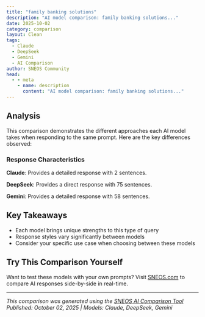 ```yaml
---
title: "family banking solutions"
description: "AI model comparison: family banking solutions..."
date: 2025-10-02
category: comparison
layout: Clean
tags:
  - Claude
  - DeepSeek
  - Gemini
  - AI Comparison
author: SNEOS Community
head:
  - - meta
    - name: description
      content: "AI model comparison: family banking solutions..."
---
```


<ChatComparison
  title="family banking solutions"
  prompt="family banking solutions"
  :responses='{"Claude": "# Family Banking Solutions\n\nFamily banking encompasses various financial services and strategies designed to help families manage their money effectively across generations. Here are key solutions:\n\n## Personal Banking Services\n\n### **Basic Family Accounts**\n- Joint checking/savings accounts\n- Youth accounts for children and teens\n- Family-linked accounts with shared oversight\n- Allowance management tools\n- Educational savings programs\n\n### **Digital Banking Features**\n- Family budgeting apps and tools\n- Spending alerts and controls\n- Mobile banking with parental controls\n- Real-time transaction monitoring\n- Goal-setting features for family savings\n\n## Wealth Management \u0026 Planning\n\n### **Investment Solutions**\n- 529 college savings plans\n- UTMA/UGMA custodial accounts\n- Family investment portfolios\n- Trust services\n- Estate planning assistance\n\n### **Insurance Products**\n- Life insurance policies\n- Disability insurance\n- Umbrella policies for asset protection\n- Health savings accounts (HSAs)\n\n## Credit Solutions\n\n### **Building Credit History**\n- Secured credit cards for teens\n- Authorized user programs\n- Student credit cards\n- Family credit monitoring services\n- Financial literacy education\n\n## Specialized Services\n\n### **High-Net-Worth Families**\n- Private banking services\n- Family office solutions\n- Multi-generational wealth planning\n- Tax optimization strategies\n- Philanthropic planning\n\n### **Business-Owning Families**\n- Business banking integration\n- Succession planning\n- Family business loans\n- Commercial and personal account linking\n\n## Technology Solutions\n\n### **Modern Banking Apps**\n- Spend tracking by family member\n- Chore and allowance management\n- Savings challenges and games\n- Financial education modules\n- Bill sharing and splitting tools\n\nWould you like me to elaborate on any specific aspect of family banking, such as choosing the right bank, setting up accounts for children, or wealth planning strategies?", "DeepSeek": "Of course. \u0022Family banking solutions\u0022 is a powerful concept that moves beyond individual accounts to a coordinated financial strategy for the entire household. It\u0027s about managing money efficiently, teaching financial literacy, and securing your family\u0027s future.\n\nHere is a comprehensive guide to family banking solutions, broken down into goals, tools, and strategies.\n\n### The Core Goals of Family Banking\nA solid family banking plan aims to achieve four main things:\n\n1. **Centralized Management \u0026 Visibility:** See the big picture of your family\u0027s finances in one place.\n2. **Automated Savings \u0026 Investing:** Make growing your wealth a consistent, effortless habit.\n3. **Financial Education for Kids:** Teach children about money in a safe, controlled environment.\n4. **Streamlined Bill Paying \u0026 Spending:** Simplify day-to-day money management and reduce financial stress.\n\n---\n\n### Essential Tools \u0026 Accounts for a Family Banking System\n\nHere are the key components to build your system:\n\n#### 1. The Command Center: A Joint Checking Account\nThis is the hub for all incoming and outgoing cash flow.\n* **Purpose:** Receive paychecks, pay for shared expenses (mortgage, utilities, groceries, insurance), and transfer money to other accounts.\n* **Best For:** Couples/parents managing household finances together.\n* **Pro Tip:** Use a bank with robust mobile apps, free transfers, and no monthly fees. Many online banks (like Ally, Capital One 360, Chime) excel here.\n\n#### 2. The Growth Engine: High-Yield Savings Accounts (HYSA)\nDon\u0027t let your emergency fund or savings goals sit in a low-interest account. Use HYSAs to separate your goals.\n* **Purpose:**\n * **Emergency Fund:** 3-6 months of expenses.\n * **Specific Goal Funds:** Vacation, new car, home down payment, holiday gifts.\n* **Best For:** Everyone in the family for mid-to-long-term savings.\n* **Pro Tip:** Open multiple \u0022savings buckets\u0022 or separate accounts for each major goal to track progress visually. Many HYSAs are offered by online-only banks.\n\n#### 3. The Learning Lab: Accounts for Children\nThis is crucial for teaching financial responsibility.\n* **Savings Account (Custodial Account):** A simple account where a parent is the custodian until the child turns 18 (or 21, depending on state). Great for birthday money or allowance.\n* **Checking Account with Debit Card (Teen Account):** Offered by many banks (e.g., Chase First Banking, Capital One MONEY). Parents can monitor spending, set limits, and transfer allowance automatically. This is the best tool for hands-on learning.\n* **Prepaid Debit Cards (e.g., Greenlight, GoHenry):** These are specialized apps/cards for kids. They offer powerful parental controls, chore management, and instant transfers. Excellent for younger children and teens.\n\n#### 4. The Future Fund: Investment \u0026 College Savings Accounts\n* **529 College Savings Plan:** A tax-advantaged account specifically for education expenses. Earnings grow tax-free when used for qualified education costs. This is the gold standard for college saving.\n* **Custodial Brokerage Account (UTMA/UGMA):** A more flexible investment account for a child. The assets are irrevocably theirs when they reach adulthood and can be used for anything, not just education.\n* **Joint Brokerage Account:** For parents investing for general long-term wealth building beyond retirement accounts.\n\n#### 5. The Protection Layer: Insurance \u0026 Estate Planning\nBanking isn\u0027t just about growing money; it\u0027s about protecting it.\n* **Life Insurance:** Essential for any parent to provide for their family in case of the unexpected.\n* **Disability Insurance:** Protects your income if you are unable to work.\n* **Will \u0026 Trust:** Ensures your assets are distributed according to your wishes and a guardian is appointed for minor children.\n\n---\n\n### How to Build Your Family Banking System: A Step-by-Step Strategy\n\n1. **Hold a Family Finance Meeting:** Discuss goals, budget, and responsibilities. Be age-appropriate with children.\n2. **Consolidate and Automate:**\n * Set up direct deposit into your Joint Checking Account.\n * Automate bill payments from this account.\n * **The \u0022Set-and-Forget\u0022 Transfer:** Immediately after payday, automatically transfer fixed amounts to your HYSAs (e.g., $200 to Emergency Fund, $100 to Vacation Fund) and investment accounts.\n3. **Implement a Budgeting Method:**\n * **50/30/20 Rule:** 50% for Needs, 30% for Wants, 20% for Savings/Debt.\n * **Zero-Based Budget:** Give every dollar a job so income minus expenses equals zero.\n * Use apps like **Mint**, **YNAB (You Need A Budget)**, or **Copilot** to track everything.\n4. **Integrate the Kids:**\n * Give young children a clear jar to see their savings grow.\n * Use a teen checking account or prepaid card to provide an allowance tied to chores.\n * Have open conversations about money, saving for wants, and the difference between needs and wants.\n\n### Modern Banking \u0026 Fintech Solutions\n\nMany new platforms are built with families in mind:\n\n| Solution | Best For | Key Features |\n| :--- | :--- | :--- |\n| **Greenlight / GoHenry** | Kids \u0026 Teens (Ages 6-17) | Parent-paid interest, chore management, spending controls, investment features for teens. |\n| **Copper / Step** | Teens | Early direct deposit, investing, financial education built-in. |\n| **Ally Bank** | Parents \u0026 Overall System | High-Yield Savings \u0022Buckets,\u0022 easy transfers, integrated investing. |\n| **Capital One** | Families | Strong MONEY teen account, 360 Performance Savings, and branch access. |\n\n### Sample Family Banking Workflow\n\n* **Paycheck Hits** -\u003E **Joint Checking Account**\n* **Automated Transfers Trigger:**\n * $500 -\u003E **HYSA (Emergency Fund)**\n * $300 -\u003E **Brokerage Account (Investing)**\n * $100 -\u003E **HYSA (Vacation Bucket)**\n * $50 -\u003E **Child\u0027s 529 Plan**\n * $20 -\u003E **Child\u0027s Greenlight Card** (Allowance)\n* **Remaining Balance** -\u003E Used for monthly bills, groceries, and discretionary spending from the **Joint Checking Account**.\n\nBy implementing a structured family banking solution, you transform money management from a source of stress into a tool for achieving your family\u0027s shared dreams and securing a stable financial future.", "Gemini": "Family banking solutions encompass a range of financial products and services designed to help families manage their money effectively, teach children about financial literacy, and build a strong financial foundation for the future. Here\u0027s a breakdown of common features and benefits:\n\n**Key Components of Family Banking Solutions:**\n\n* **Children\u0027s Savings Accounts:**\n * **Purpose:** Introduces children to saving money early, often with low minimum balances and educational features.\n * **Features:**\n * Competitive interest rates (though often lower than adult accounts).\n * No or low monthly fees.\n * Visual tools to track progress and set savings goals.\n * Educational resources and games to learn about saving and budgeting.\n * Often linked to a parent\u0027s account for easy transfers and monitoring.\n* **Teen Checking Accounts:**\n * **Purpose:** Provides teenagers with their first experience managing a checking account and debit card, learning responsibility and budgeting skills.\n * **Features:**\n * Debit cards with spending limits or parental controls.\n * Online and mobile banking access to monitor transactions.\n * No or low monthly fees.\n * Overdraft protection (often linked to a parent\u0027s account).\n * Tools for tracking spending and budgeting.\n* **Joint Accounts:**\n * **Purpose:** Allows parents and children (often teens) to share account ownership and management responsibilities.\n * **Features:**\n * Both parents and children can deposit and withdraw funds.\n * Provides an opportunity for parents to teach teens about managing money and making financial decisions.\n * Can be used for shared expenses, such as family vacations or household items.\n* **Parental Controls and Monitoring:**\n * **Purpose:** Provides parents with the ability to oversee their children\u0027s financial activities and set boundaries.\n * **Features:**\n * Spending limits on debit cards.\n * Transaction alerts and notifications.\n * Ability to lock or freeze debit cards.\n * Access to view account balances and transaction history.\n* **Financial Education Resources:**\n * **Purpose:** Provides families with tools and resources to learn about personal finance topics, such as budgeting, saving, investing, and credit.\n * **Features:**\n * Online articles, videos, and tutorials.\n * Interactive games and simulations.\n * Workshops and seminars.\n* **Family Budgeting Tools:**\n * **Purpose:** Helps families create and track a budget, manage expenses, and achieve financial goals.\n * **Features:**\n * Budgeting templates and software.\n * Spending trackers and categorizers.\n * Goal-setting tools.\n* **Family Banking Packages:**\n * **Purpose:** Bundles various financial products and services into a single package designed to meet the needs of families.\n * **Features:** A combination of the features listed above, often at a discounted price.\n\n**Benefits of Family Banking Solutions:**\n\n* **Financial Literacy:** Teaches children and teens about saving, budgeting, and responsible spending.\n* **Financial Responsibility:** Encourages children to take ownership of their finances and make informed decisions.\n* **Convenience:** Provides families with a central place to manage their finances.\n* **Parental Control:** Gives parents peace of mind by allowing them to monitor their children\u0027s spending and set boundaries.\n* **Savings Habits:** Helps children develop good saving habits that will benefit them throughout their lives.\n* **Building Credit:** (Potentially) Some teen or secured credit card options can help teens begin building a credit history responsibly (with parental oversight).\n* **Family Communication:** Opens up conversations about money and finances within the family.\n* **Reduced Fees:** Often offers lower or waived fees compared to standard accounts.\n\n**Where to Find Family Banking Solutions:**\n\n* **Banks:** Many traditional banks offer children\u0027s savings accounts, teen checking accounts, and other family banking products. Look for banks with educational resources and parental control features.\n* **Credit Unions:** Credit unions often have more competitive interest rates and lower fees than banks. They also tend to focus on financial education and community involvement.\n* **Online Banks:** Online banks often offer convenient online and mobile banking tools, as well as competitive interest rates.\n* **Fintech Companies:** A growing number of fintech companies are offering family banking apps and platforms that provide innovative features such as allowances, chore management, and financial education games. Examples include Greenlight, Step, GoHenry and FamZoo. *Be sure to review their security and data privacy carefully.*\n\n**Things to Consider When Choosing a Family Banking Solution:**\n\n* **Fees:** Compare the fees associated with different accounts, such as monthly fees, ATM fees, and overdraft fees.\n* **Interest Rates:** Look for accounts with competitive interest rates, especially for savings accounts.\n* **Parental Controls:** Choose a solution that offers the parental control features you need to monitor your children\u0027s spending.\n* **Educational Resources:** Look for solutions that provide access to high-quality financial education resources.\n* **Convenience:** Choose a solution that offers convenient online and mobile banking tools.\n* **Security:** Ensure that the solution is secure and protects your family\u0027s financial information.\n* **Customer Service:** Check the quality of customer service before opening an account.\n* **Age Appropriateness:** Ensure the products are appropriate for each child\u0027s age and maturity level.\n\nBy carefully considering these factors, you can choose a family banking solution that will help your family manage their money effectively and build a strong financial foundation for the future. Remember to read the fine print and understand the terms and conditions before opening any account.\n"}' 
  published-date="09:07"
/>

## Analysis

This comparison demonstrates the different approaches each AI model takes when responding to the same prompt. Here are the key differences observed:

### Response Characteristics

**Claude**: Provides a detailed response with 2 sentences. 

**DeepSeek**: Provides a direct response with 75 sentences. 

**Gemini**: Provides a detailed response with 58 sentences. 

## Key Takeaways

- Each model brings unique strengths to this type of query
- Response styles vary significantly between models
- Consider your specific use case when choosing between these models

## Try This Comparison Yourself

Want to test these models with your own prompts? Visit [SNEOS.com](https://sneos.com) to compare AI responses side-by-side in real-time.

---

*This comparison was generated using the [SNEOS AI Comparison Tool](https://sneos.com)*
*Published: October 02, 2025 | Models: Claude, DeepSeek, Gemini*
